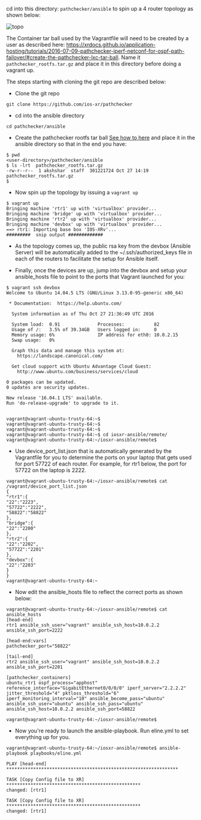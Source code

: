 cd into this directory: `pathchecker/ansible` to spin up a 4 router topology as shown below:  

![topo](https://xrdocs.github.io/xrdocs-images/assets/images/ansible_pathchecker.png)

The Container tar ball used by the Vagrantfile will need to be created by a user as described here:
<https://xrdocs.github.io/application-hosting/tutorials/2016-07-09-pathchecker-iperf-netconf-for-ospf-path-failover/#create-the-pathchecker-lxc-tar-ball>. Name it `pathchecker_rootfs.tar.gz` and place it in this directory before doing a vagrant up.

The steps starting with cloning the git repo are described below:  


* Clone the git repo
```
git clone https://github.com/ios-xr/pathchecker
```

* cd into the ansible directory
```
cd pathchecker/ansible
```

* Create the pathchecker rootfs tar ball [See how to,here](https://xrdocs.github.io/application-hosting/tutorials/2016-07-09-pathchecker-iperf-netconf-for-ospf-path-failover/#create-the-pathchecker-lxc-tar-ball) and place it in the ansible directory so that in the end you have:  

```
$ pwd
<user-directory>/pathchecker/ansible
$ ls -lrt  pathchecker_rootfs.tar.gz 
-rw-r--r--  1 akshshar  staff  301221724 Oct 27 14:19 pathchecker_rootfs.tar.gz
$ 
```

*  Now spin up the topology by issuing a `vagrant up`
```
$ vagrant up
Bringing machine 'rtr1' up with 'virtualbox' provider...
Bringing machine 'bridge' up with 'virtualbox' provider...
Bringing machine 'rtr2' up with 'virtualbox' provider...
Bringing machine 'devbox' up with 'virtualbox' provider...
==> rtr1: Importing base box 'IOS-XRv'...
#########  snip output #############
```


* As the topology comes up, the public rsa key from the devbox (Ansible Server) will be automatically added to the ~/.ssh/authorized_keys file in each of the routers to facilitate the setup for Ansible itself. 

* Finally, once the devices are up, jump into the devbox and setup your ansible_hosts file to point to the ports that Vagrant launched for you:

```
$ vagrant ssh devbox
Welcome to Ubuntu 14.04.5 LTS (GNU/Linux 3.13.0-95-generic x86_64)

 * Documentation:  https://help.ubuntu.com/

  System information as of Thu Oct 27 21:36:49 UTC 2016

  System load:  0.91              Processes:           82
  Usage of /:   3.5% of 39.34GB   Users logged in:     0
  Memory usage: 6%                IP address for eth0: 10.0.2.15
  Swap usage:   0%

  Graph this data and manage this system at:
    https://landscape.canonical.com/

  Get cloud support with Ubuntu Advantage Cloud Guest:
    http://www.ubuntu.com/business/services/cloud

0 packages can be updated.
0 updates are security updates.

New release '16.04.1 LTS' available.
Run 'do-release-upgrade' to upgrade to it.


vagrant@vagrant-ubuntu-trusty-64:~$ 
vagrant@vagrant-ubuntu-trusty-64:~$ 
vagrant@vagrant-ubuntu-trusty-64:~$ 
vagrant@vagrant-ubuntu-trusty-64:~$ cd iosxr-ansible/remote/
vagrant@vagrant-ubuntu-trusty-64:~/iosxr-ansible/remote$ 
```

* Use device_port_list.json that is automatically generated by the Vagrantfile for you to determine the ports on your laptop that gets used for port 57722 of each router. For example, for rtr1 below, the port for 57722 on the laptop is 2222.

```
vagrant@vagrant-ubuntu-trusty-64:~/iosxr-ansible/remote$ cat /vagrant/device_port_list.json 
{
"rtr1":{
"22":"2223",
"57722":"2222",
"58822":"58822"
},
"bridge":{
"22":"2200"
},
"rtr2":{
"22":"2202",
"57722":"2201"
},
"devbox":{
"22":"2203"
}
}
vagrant@vagrant-ubuntu-trusty-64:~
```

*  Now edit the ansible_hosts file to reflect the correct ports as shown below:  

```
vagrant@vagrant-ubuntu-trusty-64:~/iosxr-ansible/remote$ cat ansible_hosts 
[head-end]
rtr1 ansible_ssh_user="vagrant" ansible_ssh_host=10.0.2.2 ansible_ssh_port=2222

[head-end:vars]
pathchecker_port="58822"

[tail-end]
rtr2 ansible_ssh_user="vagrant" ansible_ssh_host=10.0.2.2 ansible_ssh_port=2201

[pathchecker_containers]
ubuntu_rtr1 ospf_process="apphost" reference_interface="GigabitEthernet0/0/0/0" iperf_server="2.2.2.2" jitter_threshold="4" pktloss_threshold="6" iperf_monitoring_interval="10" ansible_become_pass="ubuntu" ansible_ssh_user="ubuntu" ansible_ssh_pass="ubuntu" ansible_ssh_host=10.0.2.2 ansible_ssh_port=58822

vagrant@vagrant-ubuntu-trusty-64:~/iosxr-ansible/remote$ 

```
* Now you're ready to launch the ansible-playbook. Run eline.yml to set everything up for you.  

```
vagrant@vagrant-ubuntu-trusty-64:~/iosxr-ansible/remote$ ansible-playbook playbooks/eline.yml 

PLAY [head-end] ****************************************************************

TASK [Copy Config file to XR] **************************************************
changed: [rtr1]

TASK [Copy Config file to XR] **************************************************
changed: [rtr1]


```








